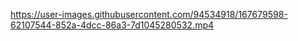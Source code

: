 


https://user-images.githubusercontent.com/94534918/167679598-62107544-852a-4dcc-86a3-7d1045280532.mp4

